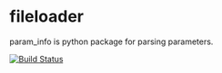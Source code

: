 # fileloader

param_info is python package for parsing parameters.

[![Build Status](http://img.shields.io/travis/napuzba/param-info.svg)](https://travis-ci.org/napuzba/param-info)
